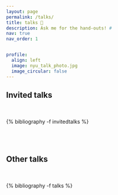```yaml
---
layout: page
permalink: /talks/
title: talks 🎤
description: Ask me for the hand-outs! #
nav: true
nav_order: 1


profile:
  align: left
  image: nyu_talk_photo.jpg
  image_circular: false
---
```


<!-- _pages/talks.md -->
<div class="publications">


<h2 class="year">Invited talks</h2><br><br>
{% bibliography -f invitedtalks %}
<br><br><br><br>

<h2 class="year">Other talks</h2><br><br>
{% bibliography -f talks %}

</div>
